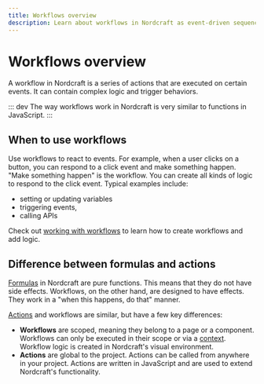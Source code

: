 ```yaml
---
title: Workflows overview
description: Learn about workflows in Nordcraft as event-driven sequences that execute operations with side effects in your application.
---
```


# Workflows overview

A workflow in Nordcraft is a series of actions that are executed on certain events. It can contain complex logic and trigger behaviors.

::: dev
The way workflows work in Nordcraft is very similar to functions in JavaScript.
:::

## When to use workflows

Use workflows to react to events. For example, when a user clicks on a button, you can respond to a click event and make something happen. "Make something happen" is the workflow. You can create all kinds of logic to respond to the click event. Typical examples include:

- setting or updating variables
- triggering events,
- calling APIs

Check out [working with workflows](/workflows/working-with-workflows) to learn how to create workflows and add logic.

## Difference between formulas and actions

[Formulas](/formulas/overview) in Nordcraft are pure functions. This means that they do not have side effects. Workflows, on the other hand, are designed to have effects. They work in a "when this happens, do that" manner.

[Actions](/actions/overview) and workflows are similar, but have a few key differences:

- **Workflows** are scoped, meaning they belong to a page or a component. Workflows can only be executed in their scope or via a [context](/contexts/overview). Workflow logic is created in Nordcraft's visual environment.
- **Actions** are global to the project. Actions can be called from anywhere in your project. Actions are written in JavaScript and are used to extend Nordcraft's functionality.
